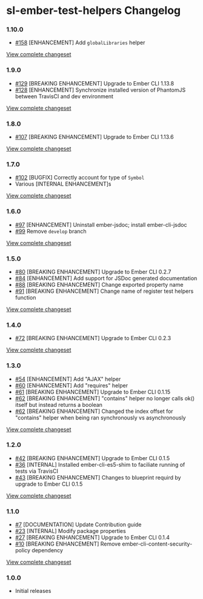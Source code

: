 # sl-ember-test-helpers Changelog

### 1.10.0

* [#158](https://github.com/softlayer/sl-ember-test-helpers/issues/158) [ENHANCEMENT] Add `globalLibraries` helper

[View complete changeset](https://github.com/softlayer/sl-ember-test-helpers/compare/v1.9.0...v1.10.0)

### 1.9.0

* [#129](https://github.com/softlayer/sl-ember-test-helpers/issues/129) [BREAKING ENHANCEMENT] Upgrade to Ember CLI 1.13.8
* [#128](https://github.com/softlayer/sl-ember-test-helpers/issues/128) [ENHANCEMENT] Synchronize installed version of PhantomJS between TravisCI and dev environment

[View complete changeset](https://github.com/softlayer/sl-ember-test-helpers/compare/v1.8.0...v1.9.0)

### 1.8.0

* [#107](https://github.com/softlayer/sl-ember-test-helpers/issues/107) [BREAKING ENHANCEMENT] Upgrade to Ember CLI 1.13.6

[View complete changeset](https://github.com/softlayer/sl-ember-test-helpers/compare/v1.7.0...v1.8.0)

### 1.7.0

* [#102](https://github.com/softlayer/sl-ember-test-helpers/issues/102) [BUGFIX] Correctly account for type of `Symbol`
* Various [INTERNAL ENHANCEMENT]s

[View complete changeset](https://github.com/softlayer/sl-ember-test-helpers/compare/v1.6.0...v1.7.0)

### 1.6.0

* [#97](https://github.com/softlayer/sl-ember-test-helpers/pull/97) [ENHANCEMENT] Uninstall ember-jsdoc; install ember-cli-jsdoc
* [#99](https://github.com/softlayer/sl-ember-test-helpers/pull/99) Remove `develop` branch

[View complete changeset](https://github.com/softlayer/sl-ember-test-helpers/compare/v1.5.0...v1.6.0)

### 1.5.0

* [#80](https://github.com/softlayer/sl-ember-test-helpers/pull/80) [BREAKING ENHANCEMENT] Upgrade to Ember CLI 0.2.7
* [#84](https://github.com/softlayer/sl-ember-test-helpers/pull/84) [ENHANCEMENT] Add support for JSDoc generated documentation
* [#88](https://github.com/softlayer/sl-ember-test-helpers/pull/88) [BREAKING ENHANCEMENT] Change exported property name
* [#91](https://github.com/softlayer/sl-ember-test-helpers/pull/91) [BREAKING ENHANCEMENT] Change name of register test helpers function

[View complete changeset](https://github.com/softlayer/sl-ember-test-helpers/compare/v1.4.0...v1.5.0)

### 1.4.0

* [#72](https://github.com/softlayer/sl-ember-test-helpers/pull/72) [BREAKING ENHANCEMENT] Upgrade to Ember CLI 0.2.3

[View complete changeset](https://github.com/softlayer/sl-ember-test-helpers/compare/v1.3.0...v1.4.0)

### 1.3.0

* [#54](https://github.com/softlayer/sl-ember-test-helpers/pull/54) [ENHANCEMENT] Add "AJAX" helper
* [#60](https://github.com/softlayer/sl-ember-test-helpers/pull/60) [ENHANCEMENT] Add "requires" helper
* [#61](https://github.com/softlayer/sl-ember-test-helpers/pull/61) [BREAKING ENHANCEMENT] Upgrade to Ember CLI 0.1.15
* [#62](https://github.com/softlayer/sl-ember-test-helpers/pull/62) [BREAKING ENHANCEMENT] "contains" helper no longer calls ok() itself but instead returns a boolean
* [#62](https://github.com/softlayer/sl-ember-test-helpers/pull/62) [BREAKING ENHANCEMENT] Changed the index offset for "contains" helper when being ran synchronously vs asynchronously

[View complete changeset](https://github.com/softlayer/sl-ember-test-helpers/compare/v1.2.0...v1.3.0)

### 1.2.0

* [#42](https://github.com/softlayer/sl-ember-test-helpers/pull/42) [BREAKING ENHANCEMENT] Upgrade to Ember CLI 0.1.5
* [#36](https://github.com/softlayer/sl-ember-test-helpers/pull/36) [INTERNAL] Installed ember-cli-es5-shim to faciliate running of tests via TravisCI
* [#43](https://github.com/softlayer/sl-ember-test-helpers/pull/43) [BREAKING ENHANCEMENT] Changes to blueprint requird by upgrade to Ember CLI 0.1.5

[View complete changeset](https://github.com/softlayer/sl-ember-test-helpers/compare/v1.1.0...v1.2.0)

### 1.1.0

* [#7](https://github.com/softlayer/sl-ember-test-helpers/pull/7) [DOCUMENTATION] Update Contribution guide
* [#23](https://github.com/softlayer/sl-ember-test-helpers/pull/23) [INTERNAL] Modify package properties
* [#27](https://github.com/softlayer/sl-ember-test-helpers/pull/27) [BREAKING ENHANCEMENT] Upgrade to Ember CLI 0.1.4
* [#10](https://github.com/softlayer/sl-ember-test-helpers/issues/10) [BREAKING ENHANCEMENT] Remove ember-cli-content-security-policy dependency

[View complete changeset](https://github.com/softlayer/sl-ember-test-helpers/compare/v1.0.0...v1.1.0)

### 1.0.0

* Initial releases
